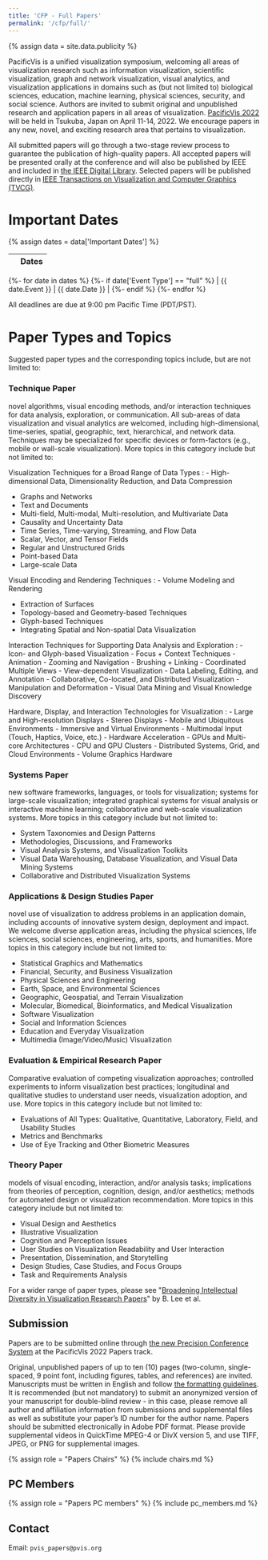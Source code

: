 ```yaml
---
title: 'CFP - Full Papers'
permalink: '/cfp/full/'
---
```


{% assign data = site.data.publicity %}

PacificVis is a unified visualization symposium, welcoming all areas of visualization research such as information visualization, scientific visualization, graph and network visualization, visual analytics, and visualization applications in domains such as (but not limited to) biological sciences, education, machine learning, physical sciences, security, and social science. Authors are invited to submit original and unpublished research and application papers in all areas of visualization. [PacificVis 2022](http://pvis.org/) will be held in Tsukuba, Japan on April 11-14, 2022. We encourage papers in any new, novel, and exciting research area that pertains to visualization.


All submitted papers will go through a two-stage review process to guarantee the publication of high-quality papers. All accepted papers will be presented orally at the conference and will also be published by IEEE and included in [the IEEE Digital Library](https://www.computer.org/csdl/home). Selected papers will be published directly in [IEEE Transactions on Visualization and Computer Graphics (TVCG)](https://conferences.computer.org/vr-tvcg/2020/content/TVCG/about.html).


# Important Dates

{% assign dates = data['Important Dates'] %}

|                         | Dates          |
| ------------------------|----------------|
{%- for date in dates %}
  {%- if date['Event Type'] == "full" %}
| {{ date.Event }} | {{ date.Date }} |
  {%- endif %}
{%- endfor %}

<!--
| Abstract due            | Oct. 15, 2021  |
| Full paper due          | Oct. 22,  2021 |
| 1st cycle notification  | Dec. 17,  2021 |
| Revision due            | Jan. 14, 2021  |
| 2nd cycle notification  | Feb. 11, 2022  |
| Camera ready paper due  | Feb. 18, 2022  |
-->

All deadlines are due at 9:00 pm Pacific Time (PDT/PST).


# Paper Types and Topics

Suggested paper types and the corresponding topics include, but are not limited to:

### Technique Paper
novel algorithms, visual encoding methods, and/or interaction techniques for data analysis, exploration, or communication. All sub-areas of data visualization and visual analytics are welcomed, including high-dimensional, time-series, spatial, geographic, text, hierarchical, and network data. Techniques may be specialized for specific devices or form-factors (e.g., mobile or wall-scale visualization).  More topics in this category include but not limited to:


Visualization Techniques for a Broad Range of Data Types
: - High-dimensional Data, Dimensionality Reduction, and Data Compression
- Graphs and Networks
- Text and Documents
- Multi-field, Multi-modal, Multi-resolution, and Multivariate Data
- Causality and Uncertainty Data
- Time Series, Time-varying, Streaming, and Flow Data
- Scalar, Vector, and Tensor Fields
- Regular and Unstructured Grids
- Point-based Data
- Large-scale Data


Visual Encoding and Rendering Techniques
: - Volume Modeling and Rendering
- Extraction of Surfaces
- Topology-based and Geometry-based Techniques
- Glyph-based Techniques
- Integrating Spatial and Non-spatial Data Visualization


Interaction Techniques for Supporting Data Analysis and Exploration
:   - Icon- and Glyph-based Visualization
    - Focus + Context Techniques
    - Animation
    - Zooming and Navigation
    - Brushing + Linking
    - Coordinated Multiple Views
    - View-dependent Visualization
    - Data Labeling, Editing, and Annotation
    - Collaborative, Co-located, and Distributed Visualization
    - Manipulation and Deformation
    - Visual Data Mining and Visual Knowledge Discovery

Hardware, Display, and Interaction Technologies for Visualization
:   - Large and High-resolution Displays
    - Stereo Displays
    - Mobile and Ubiquitous Environments
    - Immersive and Virtual Environments
    - Multimodal Input (Touch, Haptics, Voice, etc.)
    - Hardware Acceleration
    - GPUs and Multi-core Architectures
    - CPU and GPU Clusters
    - Distributed Systems, Grid, and Cloud Environments
    - Volume Graphics Hardware


### Systems Paper
new software frameworks, languages, or tools for visualization; systems for large-scale visualization; integrated graphical systems for visual analysis or interactive machine learning; collaborative and web-scale visualization systems. More topics in this category include but not limited to:

- System Taxonomies and Design Patterns
- Methodologies, Discussions, and Frameworks
- Visual Analysis Systems, and Visualization Toolkits
- Visual Data Warehousing, Database Visualization, and Visual Data Mining Systems
- Collaborative and Distributed Visualization Systems


### Applications & Design Studies Paper
novel use of visualization to address problems in an application domain, including accounts of innovative system design, deployment and impact. We welcome diverse application areas, including the physical sciences, life sciences, social sciences, engineering, arts, sports, and humanities. More topics in this category include but not limited to:

- Statistical Graphics and Mathematics
- Financial, Security, and Business Visualization
- Physical Sciences and Engineering
- Earth, Space, and Environmental Sciences
- Geographic, Geospatial, and Terrain Visualization
- Molecular, Biomedical, Bioinformatics, and Medical Visualization
- Software Visualization
- Social and Information Sciences
- Education and Everyday Visualization
- Multimedia (Image/Video/Music) Visualization

### Evaluation & Empirical Research Paper
Comparative evaluation of competing visualization approaches; controlled experiments to inform visualization best practices; longitudinal and qualitative studies to understand user needs, visualization adoption, and use. More topics in this category include but not limited to:

- Evaluations of All Types: Qualitative, Quantitative, Laboratory, Field, and Usability Studies
- Metrics and Benchmarks
- Use of Eye Tracking and Other Biometric Measures

### Theory Paper
models of visual encoding, interaction, and/or analysis tasks; implications from theories of perception, cognition, design, and/or aesthetics; methods for automated design or visualization recommendation. More topics in this category include but not limited to:

- Visual Design and Aesthetics
- Illustrative Visualization
- Cognition and Perception Issues
- User Studies on Visualization Readability and User Interaction
- Presentation, Dissemination, and Storytelling
- Design Studies, Case Studies, and Focus Groups
- Task and Requirements Analysis

For a wider range of paper types, please see "[Broadening Intellectual Diversity in Visualization Research Papers](https://doi.org/10.1109/MCG.2019.2914844)" by B. Lee et al. 


## Submission

Papers are to be submitted online through [the new Precision Conference System](https://new.precisionconference.com/user/login?society=vgtc) at the PacificVis 2022 Papers track.


Original, unpublished papers of up to ten (10) pages (two-column, single-spaced, 9 point font, including figures, tables, and references) are invited. Manuscripts must be written in English and follow [the formatting guidelines](https://pacificvis.github.io/). It is recommended (but not mandatory) to submit an anonymized version of your manuscript for double-blind review - in this case, please remove all author and affiliation information from submissions and supplemental files as well as substitute your paper’s ID number for the author name. Papers should be submitted electronically in Adobe PDF format. Please provide supplemental videos in QuickTime MPEG-4 or DivX version 5, and use TIFF, JPEG, or PNG for supplemental images.

{% assign role = "Papers Chairs" %}
{% include chairs.md %}

## PC Members

{% assign role = "Papers PC members" %}
{% include pc_members.md %}

## Contact

Email: `pvis_papers@pvis.org`
